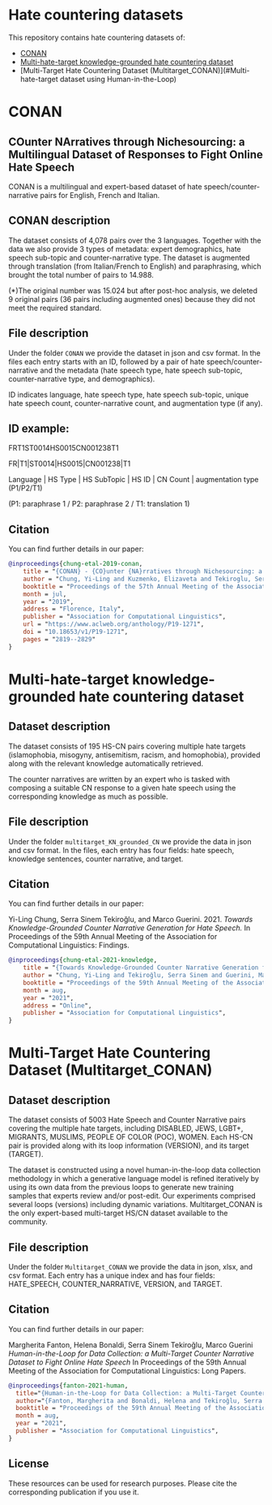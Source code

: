 # Hate countering datasets
This repository contains hate countering datasets of:

- [CONAN](#CONAN)
- [Multi-hate-target knowledge-grounded hate countering dataset](#Multi-hate-target-knowledge-grounded-hate-countering-dataset)
- [Multi-Target Hate Countering Dataset (Multitarget_CONAN)](#Multi-hate-target dataset using Human-in-the-Loop)


# CONAN

## COunter NArratives through Nichesourcing: a Multilingual Dataset of Responses to Fight Online Hate Speech

CONAN is a multilingual and expert-based dataset of hate speech/counter-narrative pairs for English, French and Italian.

## CONAN description
The dataset consists of 4,078 pairs over the 3 languages. Together with the data we also provide 3 types of metadata: expert demographics, hate speech sub-topic and counter-narrative type. The dataset is augmented through translation (from Italian/French to English) and paraphrasing, which brought the total number of pairs to 14.988. 

(\*)The original number was 15.024 but after post-hoc analysis, we deleted 9 original pairs (36 pairs including augmented ones) because they did not meet the required standard. 

## File description
Under the folder ```CONAN``` we provide the dataset in json and csv format. In the files each entry starts with an ID, followed by a pair of hate speech/counter-narrative and the metadata (hate speech type, hate speech sub-topic, counter-narrative type, and demographics).

ID indicates language, hate speech type, hate speech sub-topic, unique hate speech count, counter-narrative count, and augmentation type (if any).

## ID example: 
FRT1ST0014HS0015CN001238T1

FR|T1|ST0014|HS0015|CN001238|T1

Language | HS Type | HS SubTopic | HS ID | CN Count | augmentation type (P1/P2/T1)

(P1: paraphrase 1 / P2: paraphrase 2 / T1: translation 1)

## Citation
You can find further details in our paper:

```bibtex
@inproceedings{chung-etal-2019-conan,
    title = "{CONAN} - {CO}unter {NA}rratives through Nichesourcing: a Multilingual Dataset of Responses to Fight Online Hate Speech",
    author = "Chung, Yi-Ling and Kuzmenko, Elizaveta and Tekiroglu, Serra Sinem and Guerini, Marco",
    booktitle = "Proceedings of the 57th Annual Meeting of the Association for Computational Linguistics",
    month = jul,
    year = "2019",
    address = "Florence, Italy",
    publisher = "Association for Computational Linguistics",
    url = "https://www.aclweb.org/anthology/P19-1271",
    doi = "10.18653/v1/P19-1271",
    pages = "2819--2829"
}
```

# Multi-hate-target knowledge-grounded hate countering dataset

## Dataset description

The dataset consists of 195 HS-CN pairs covering multiple hate targets (islamophobia, misogyny, antisemitism, racism, and homophobia), provided along with the relevant knowledge automatically retrieved.

The counter narratives are written by an expert who is tasked with composing a suitable CN response to a given hate speech using the corresponding knowledge as much as possible.

## File description
Under the folder ```multitarget_KN_grounded_CN``` we provide the data in json and csv format. In the files, each entry has four fields: hate speech, knowledge sentences, counter narrative, and target. 

## Citation
You can find further details in our paper:

Yi-Ling Chung, Serra Sinem Tekiroğlu, and Marco Guerini. 2021. <em>Towards Knowledge-Grounded Counter Narrative Generation for Hate Speech.</em> In Proceedings of the 59th Annual Meeting of the Association for Computational Linguistics: Findings.


```bibtex
@inproceedings{chung-etal-2021-knowledge,
    title = "{Towards Knowledge-Grounded Counter Narrative Generation for Hate Speech",
    author = "Chung, Yi-Ling and Tekiroğlu, Serra Sinem and Guerini, Marco",
    booktitle = "Proceedings of the 59th Annual Meeting of the Association for Computational Linguistics",
    month = aug,
    year = "2021",
    address = "Online",
    publisher = "Association for Computational Linguistics",
}
```


<!---
 # Multi-hate-target dataset using Human-in-the-Loop
-->

# Multi-Target Hate Countering Dataset (Multitarget_CONAN)

## Dataset description

The dataset consists of 5003 Hate Speech and Counter Narrative pairs covering the multiple hate targets, including DISABLED, JEWS, LGBT+, MIGRANTS, MUSLIMS, PEOPLE OF COLOR (POC), WOMEN. Each HS-CN pair is provided along with its loop information (VERSION), and its target (TARGET). 

The dataset is constructed using a novel human-in-the-loop data collection methodology in which a generative language model is refined iteratively by using its own data from the previous loops to generate new training samples that experts review and/or post-edit. Our experiments comprised several loops (versions) including dynamic variations. Multitarget_CONAN is the only expert-based multi-target HS/CN dataset available to the community.

## File description

Under the folder ```Multitarget_CONAN``` we provide the data in json, xlsx, and csv format. Each entry has a unique index and has four fields: HATE_SPEECH, COUNTER_NARRATIVE, VERSION, and TARGET. 

## Citation
You can find further details in our paper:

Margherita Fanton, Helena Bonaldi, Serra Sinem Tekiroğlu, Marco Guerini <em>Human-in-the-Loop for Data Collection: a Multi-Target Counter Narrative Dataset to Fight Online Hate Speech</em> In Proceedings of the 59th Annual Meeting of the Association for Computational Linguistics: Long Papers.

```bibtex
@inproceedings{fanton-2021-human,
  title="{Human-in-the-Loop for Data Collection: a Multi-Target Counter Narrative Dataset to Fight Online Hate Speech}",
  author="{Fanton, Margherita and Bonaldi, Helena and Tekiroğlu, Serra Sinem and Guerini, Marco}",
  booktitle = "Proceedings of the 59th Annual Meeting of the Association for Computational Linguistics",
  month = aug,
  year = "2021",
  publisher = "Association for Computational Linguistics",
}
```

## License
These resources can be used for research purposes. Please cite the corresponding publication if you use it.
